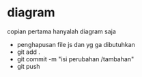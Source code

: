 # diagram
copian pertama
hanyalah diagram saja
- penghapusan file js dan yg ga dibutuhkan
- git add .
- git commit -m "isi perubahan /tambahan"
- git push
 

